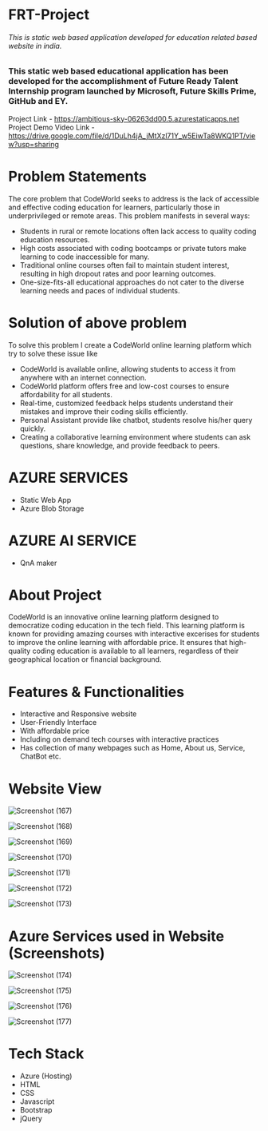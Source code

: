 # FRT-Project
###### This is static web based application developed for education related based website in india.

### This static web based educational application has been developed for the accomplishment of Future Ready Talent Internship program launched by Microsoft, Future Skills Prime, GitHub and EY.

Project Link - https://ambitious-sky-06263dd00.5.azurestaticapps.net
Project Demo Video Link - https://drive.google.com/file/d/1DuLh4jA_jMtXzl71Y_w5EiwTa8WKQ1PT/view?usp=sharing

# Problem Statements
The core problem that CodeWorld seeks to address is the lack of accessible and effective coding education for learners, particularly those in underprivileged or remote areas. This problem manifests in several ways:

- Students in rural or remote locations often lack access to quality coding education resources.
- High costs associated with coding bootcamps or private tutors make learning to code inaccessible for many.
- Traditional online courses often fail to maintain student interest, resulting in high dropout rates and poor learning outcomes.
- One-size-fits-all educational approaches do not cater to the diverse learning needs and paces of individual students.

# Solution of above problem
To solve this problem I create a CodeWorld online learning platform which try to solve these issue like 

- CodeWorld is available online, allowing students to access it from anywhere with an internet connection.
- CodeWorld platform offers free and low-cost courses to ensure affordability for all students.
- Real-time, customized feedback helps students understand their mistakes and improve their coding skills efficiently.
- Personal Assistant provide like chatbot, students resolve his/her query quickly.
- Creating a collaborative learning environment where students can ask questions, share knowledge, and provide feedback to peers.


# AZURE SERVICES
- Static Web App
- Azure Blob Storage

# AZURE AI SERVICE
- QnA maker

# About Project

CodeWorld is an innovative online learning platform designed to democratize coding education in the tech field. This learning platform is known for providing amazing courses with interactive excerises for students to improve the online learning with affordable price. It ensures that high-quality coding education is available to all learners, regardless of their geographical location or financial background.

# Features & Functionalities
- Interactive and Responsive website
- User-Friendly Interface
- With affordable price
- Including on demand tech courses with interactive practices
- Has collection of many webpages such as Home, About us, Service, ChatBot etc.

# Website View

![Screenshot (167)](https://github.com/Codes-World/Declare_Input/assets/124446145/69fc3d07-999e-4542-b47b-0bb9432443fb)

![Screenshot (168)](https://github.com/Codes-World/Declare_Input/assets/124446145/c758f3b5-c970-4bdb-9775-f8b8ef29d453)

![Screenshot (169)](https://github.com/Codes-World/Declare_Input/assets/124446145/54ce4f9b-ed05-4933-b0c3-7af68b6633e7)

![Screenshot (170)](https://github.com/Codes-World/Declare_Input/assets/124446145/e419a7d6-1989-4353-8ecd-5cbdb8ffe6da)

![Screenshot (171)](https://github.com/Codes-World/Declare_Input/assets/124446145/57bd6219-891c-4efb-ad02-bb2bf87b3a9f)

![Screenshot (172)](https://github.com/Codes-World/Declare_Input/assets/124446145/b609d38b-2dbb-421e-901e-69229368ad51)

![Screenshot (173)](https://github.com/Codes-World/Declare_Input/assets/124446145/c6281e2a-00e7-4da6-b2bb-2ef6162582cf)

# Azure Services used in Website (Screenshots)

![Screenshot (174)](https://github.com/Codes-World/Declare_Input/assets/124446145/8c382c43-9d12-457d-9f88-cf0c74fdd631)

![Screenshot (175)](https://github.com/Codes-World/Declare_Input/assets/124446145/b3c4f8db-4025-4138-9f10-2d6d32b7d14d)

![Screenshot (176)](https://github.com/Codes-World/Declare_Input/assets/124446145/b7f20d73-7ccf-4106-b958-4359c645dce9)

![Screenshot (177)](https://github.com/Codes-World/Declare_Input/assets/124446145/da95c7ed-cdac-46ef-aca2-7d9cccd88f58)

# Tech Stack

- Azure (Hosting)
- HTML
- CSS
- Javascript
- Bootstrap
- jQuery
